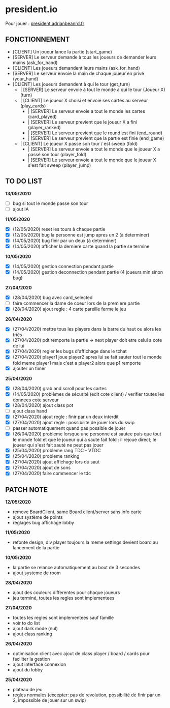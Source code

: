 # president.io

Pour jouer : [president.adrianbeanrd.fr](https://president.adrianbeanrd.fr/)

## FONCTIONNEMENT

* [CLIENT] Un joueur lance la partie (start_game)
* [SERVER] Le serveur demande à tous les joueurs de demander leurs mains (ask_for_hand)
* [CLIENT] Les joueurs demandent leurs mains (ask_for_hand)
* [SERVER] Le serveur envoie la main de chaque joueur en privé (your_hand)
* [CLIENT] Les joueurs demandent à qui le tour (get_turn)
    * | [SERVER] Le serveur envoie à tout le monde à qui le tour (Joueur X) (turn)
    * | [CLIENT] Le joueur X choisi et envoie ses cartes au serveur (play_cards)
        * | [SERVER] Le serveur envoie a tout le monde les cartes (card_played)
        * | [SERVER] Le serveur previent que le joueur X a fini (player_ranked)
        * | [SERVER] Le serveur previent que le round est fini (end_round)
        * | [SERVER] Le serveur previent que la partie est finie (end_game)
    * | [CLIENT] Le joueur X passe son tour / est sweep (fold)
        * | [SERVER] Le serveur envoie a tout le monde que le joueur X a passé son tour (player_fold)
        * | [SERVER] Le serveur envoie a tout le monde que le joueur X s'est fait sweep (player_jump)

## TO DO LIST

**13/05/2020**

- [ ] bug si tout le monde passe son tour
- [ ] ajout IA

**11/05/2020**

- [x] (12/05/2020) reset les tours à chaque partie
- [x] (12/05/2020) bug la personne est jump apres un 2 (à determiner)
- [x] (14/05/2020) bug finir par un deux (à determiner)
- [x] (14/05/2020) afficher la derniere carte quand la partie se termine

**10/05/2020**

- [x] (14/05/2020) gestion connection pendant partie
- [x] (14/05/2020) gestion deconnection pendant partie (4 joueurs min sinon bug)

**27/04/2020**

- [x] (28/04/2020) bug avec card_selected
- [ ] faire commencer la dame de coeur lors de la premiere partie
- [x] (28/04/2020) ajout regle : 4 carte pareille ferme le jeu

**26/04/2020**

- [x] (27/04/2020) mettre tous les players dans la barre du haut ou alors les triés
- [x] (27/04/2020) pdt remporte la partie -> next player doit etre celui a cote de lui
- [x] (27/04/2020) regler les bugs d'affichage dans le tchat
- [x] (27/04/2020) player1 joue player2 apres lui se fait sauter tout le monde fold meme player1 mais c'est a player2 alors que p1 remporte
- [x] ajouter un timer

**25/04/2020**

- [x] (28/04/2020) grab and scroll pour les cartes
- [x] (14/05/2020) problèmes de sécurité (edit cote client) / verifier toutes les donnees cote serveur
- [x] (28/04/2020) ajout class pot
- [ ] ajout class hand
- [x] (27/04/2020) ajout regle : finir par un deux interdit
- [x] (27/04/2020) ajout regle : possibilite de jouer lors du swip
- [ ] passer automatiquement quand pas possible de jouer
- [x] (26/04/2020) probleme lorsque une personne est sautee puis que tout le monde fold et que le joueur qui a saute fait fold : il rejoue direct; le joueur qui s'est fait sauté ne peut pas jouer
- [x] (25/04/2020) probleme rang TDC - VTDC
- [x] (25/04/2020) probleme ranking
- [x] (27/04/2020) ajout affichage lors du saut
- [x] (27/04/2020) ajout de sons
- [x] (27/04/2020) faire commencer le tdc

## PATCH NOTE

**12/05/2020**

* remove BoardClient, same Board client/server sans info carte
* ajout système de points
* reglages bug affichage lobby

**11/05/2020**

* refonte design, div player toujours la meme settings devient board au lancement de la partie

**10/05/2020**

* la partie se relance automatiquement au bout de 3 secondes
* ajout systeme de room

**28/04/2020**

* ajout des couleurs differentes pour chaque joueurs
* jeu terminé, toutes les regles sont implementees

**27/04/2020**

* toutes les regles sont implementees sauf famille
* voir to do list
* ajout dark mode (nul)
* ajout class ranking

**26/04/2020**

* optimisation client avec ajout de class player / board / cards pour faciliter la gestion
* ajout interface connexion
* ajout du lobby

**25/04/2020**

* plateau de jeu
* regles normales (excepter: pas de revolution, possibilité de finir par un 2, impossible de jouer sur un swip)
